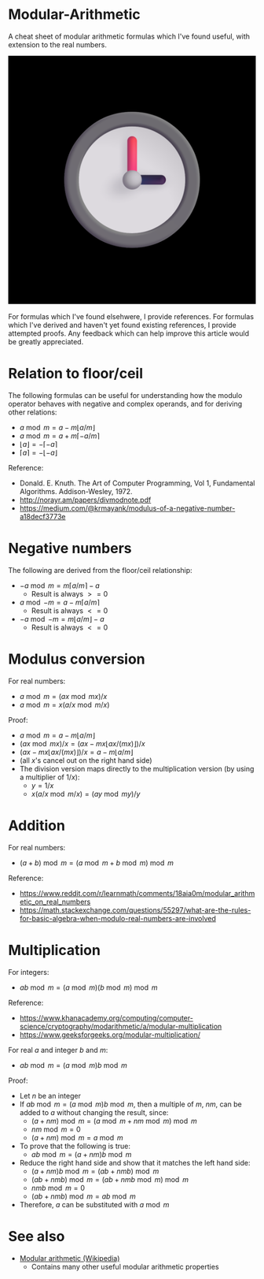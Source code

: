# Modular-Arithmetic
A cheat sheet of modular arithmetic formulas which I've found useful, with extension to the real numbers.

![clock2](media/clock2.png "A clock is frequently used to demonstrate the concept of modular arithmetic")

For formulas which I've found elsehwere, I provide references. For formulas which I've derived and haven't yet found existing references, I provide attempted proofs. Any feedback which can help improve this article would be greatly appreciated.

# Relation to floor/ceil
The following formulas can be useful for understanding how the modulo operator behaves with negative and complex operands, and for deriving other relations:
- $`a \bmod m = a - m \lfloor a/m \rfloor`$
- $`a \bmod m = a + m \lceil -a/m \rceil`$
- $`\lfloor a \rfloor = -\lceil -a \rceil`$
- $`\lceil a \rceil = -\lfloor -a \rfloor`$

Reference:
- Donald. E. Knuth. The Art of Computer Programming, Vol 1, Fundamental Algorithms. Addison-Wesley, 1972.
- http://norayr.am/papers/divmodnote.pdf
- https://medium.com/@krmayank/modulus-of-a-negative-number-a18decf3773e

# Negative numbers
The following are derived from the floor/ceil relationship:
- $`-a \bmod m = m \lceil a/m \rceil - a`$
  - Result is always $`>= 0`$
- $`a \bmod{-m} = a - m \lceil a/m \rceil`$
  - Result is always $`<= 0`$
- $`-a \bmod{-m} = m \lfloor a/m \rfloor - a`$
  - Result is always $`<= 0`$

# Modulus conversion
For real numbers:
- $`a \bmod m = (a x \bmod{m x}) / x`$
- $`a \bmod m = x (a / x \bmod{m / x})`$

Proof:
- $`a \bmod m = a - m \lfloor a/m \rfloor`$
- $`(a x \bmod{m x}) / x = (a x - m x \lfloor a x/(m x) \rfloor) / x`$
- $`(a x - m x \lfloor a x/(m x) \rfloor) / x = a - m \lfloor a/m \rfloor`$
- (all $`x`$'s cancel out on the right hand side)
- The division version maps directly to the multiplication version (by using a multiplier of $`1/x`$):
  - $`y = 1/x`$
  - $`x (a / x \bmod{m / x}) = (a y \bmod{m y}) / y`$

# Addition
For real numbers:
- $`(a + b) \bmod m = (a \bmod m + b \bmod m) \bmod m`$

Reference:
- https://www.reddit.com/r/learnmath/comments/18aia0m/modular_arithmetic_on_real_numbers
- https://math.stackexchange.com/questions/55297/what-are-the-rules-for-basic-algebra-when-modulo-real-numbers-are-involved

# Multiplication
For integers:
- $`a b \bmod m = (a \bmod m) (b \bmod m) \bmod m`$

Reference:
- https://www.khanacademy.org/computing/computer-science/cryptography/modarithmetic/a/modular-multiplication
- https://www.geeksforgeeks.org/modular-multiplication/

For real $`a`$ and integer $`b`$ and $`m`$:
- $`a b \bmod m = (a \bmod m) b \bmod m`$

Proof:
- Let $`n`$ be an integer
- If $`a b \bmod m = (a \bmod m) b \bmod m`$, then a multiple of $`m`$, $`n m`$, can be added to $`a`$ without changing the result, since:
  - $`(a + n m) \bmod m = (a \bmod m + n m \bmod m) \bmod m`$
  - $`n m \bmod m = 0`$
  - $`(a + n m) \bmod m = a \bmod m`$
- To prove that the following is true:
  - $`a b \bmod m = (a + n m) b \bmod m`$
- Reduce the right hand side and show that it matches the left hand side:
  - $`(a + n m) b \bmod m = (a b + n m b) \bmod m`$
  - $`(a b + n m b) \bmod m = (a b + n m b \bmod m) \bmod m`$
  - $`n m b \bmod m = 0`$
  - $`(a b + n m b) \bmod m = a b \bmod m`$
- Therefore, $`a`$ can be substituted with $`a \bmod m`$

# See also
- [Modular arithmetic (Wikipedia)](https://en.wikipedia.org/wiki/Modular_arithmetic)
  - Contains many other useful modular arithmetic properties
